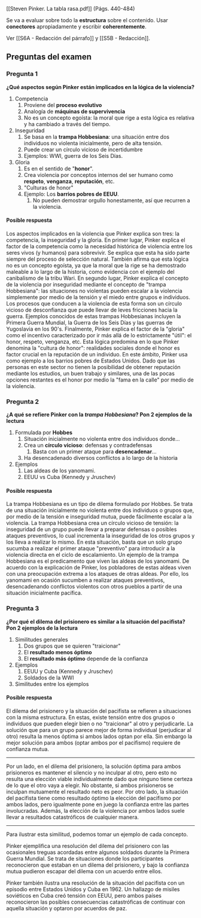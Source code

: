 [[Steven Pinker. La tabla rasa.pdf]] (Págs. 440-484)

Se va a evaluar sobre todo la **estructura** sobre el contenido. Usar **conectores** apropiadamente y escribir **coherentemente**.

Ver [[S6A - Redacción del párrafo]] y [[S5B - Redacción]].

## Preguntas del examen

### Pregunta 1

**¿Qué aspectos según Pinker están implicados en la lógica de la violencia?**

1. Competencia
	1. Proviene del **proceso evolutivo**
	2. Analogía de **máquinas de supervivencia**
	3. No es un concepto egoísta: la moral que rige a esta lógica es relativa y ha cambiado a través del tiempo.
2. Inseguridad
	1. Se basa en la **trampa Hobbesiana**: una situación entre dos individuos no violenta inicialmente, pero de alta tensión.
	2. Puede crear un círculo vicioso de incertidumbre
	3. Ejemplos: WWI, guerra de los Seis Días.
3. Gloria
	1. Es en el sentido de "**honor**".
	2. Crea violencia por conceptos internos del ser humano como **respeto**, **venganza**, **reputación**, etc.
	3. "Culturas de honor"
	4. Ejemplo: Los **barrios pobres de EEUU**.
		1. No pueden demostrar orgullo honestamente, así que recurren a la violencia.

#### Posible respuesta

Los aspectos implicados en la violencia que Pinker explica son tres: la competencia, la inseguridad y la gloria. En primer lugar, Pinker explica el factor de la competencia como la necesidad histórica de violencia entre los seres vivos (y humanos) para sobrevivir. Se explica que esta ha sido parte siempre del proceso de selección natural. También afirma que esta lógica no es un concepto egoísta, ya que la moral que la rige se ha demostrado maleable a lo largo de la historia, como evidencia con el ejemplo del canibalismo de la tribu Wari. En segundo lugar, Pinker explica el concepto de la violencia por inseguridad mediante el concepto de "trampa Hobbesiana": las situaciones no violentas pueden escalar a la violencia simplemente por medio de la tensión y el miedo entre grupos e individuos. Los procesos que conducen a la violencia de esta forma son un círculo vicioso de desconfianza que puede llevar de leves fricciones hacia la guerra. Ejemplos conocidos de estas trampas Hobbesianas incluyen la Primera Guerra Mundial, la Guerra de los Seis Días y las guerras de Yugoslavia en los 90's. Finalmente, Pinker explica el factor de la "gloria" como el incentivo caracterizado por ir más allá de lo estrictamente "útil": el honor, respeto, venganza, etc. Esta lógica predomina en lo que Pinker denomina la "cultura de honor": realidades sociales donde el honor es factor crucial en la reputación de un individuo. En este ámbito, Pinker usa como ejemplo a los barrios pobres de Estados Unidos. Dado que las personas en este sector no tienen la posibilidad de obtener reputación mediante los estudios, un buen trabajo y similares, una de las pocas opciones restantes es el honor por medio la "fama en la calle" por medio de la violencia.

### Pregunta 2

**¿A qué se refiere Pinker con la *trampa Hobbesiana*? Pon 2 ejemplos de la lectura**

1. Formulada por **Hobbes**
	1. Situación inicialmente no violenta entre dos individuos donde...
	2. Crea un **círculo vicioso**: defensas y contradefensas
		1. Basta con un primer ataque para **desencadenar**...
	3. Ha desencadenado diversos conflictos a lo largo de la historia
3. Ejemplos
	1. Las aldeas de los yanomami.
	2. EEUU vs Cuba (Kennedy y Jruschev)

#### Posible respuesta

La trampa Hobbesiana es un tipo de dilema formulado por Hobbes. Se trata de una situación inicialmente no violenta entre dos individuos o grupos que, por medio de la tensión e inseguridad mutua, puede fácilmente escalar a la violencia. La trampa Hobbesiana crea un círculo vicioso de tensión: la inseguridad de un grupo puede llevar a preparar defensas o posibles ataques preventivos, lo cual incrementa la inseguridad de los otros grupos y los lleva a realizar lo mismo. En esta situación, basta que un solo grupo sucumba a realizar el primer ataque "preventivo" para introducir a la violencia directa en el ciclo de escalamiento. Un ejemplo de la trampa Hobbesiana es el predicamento que viven las aldeas de los yanomami. De acuerdo con la explicación de Pinker, los pobladores de estas aldeas viven con una preocupación extrema a los ataques de otras aldeas. Por ello, los yanomami en ocasión sucumben a realizar ataques preventivos, desencadenando conflictos violentos con otros pueblos a partir de una situación inicialmente pacífica.

### Pregunta 3

**¿Por qué el dilema del prisionero es similar a la situación del pacifista? Pon 2 ejemplos de la lectura**

1. Similitudes generales
	1. Dos grupos que se quieren "traicionar"
	2. El **resultado menos óptimo**
	3. El **resultado más óptimo** depende de la confianza
2. Ejemplos
	1. EEUU y Cuba (Kennedy y Jruschev)
	2. Soldados de la WWI
3. Similitudes entre los ejemplos

#### Posible respuesta

El dilema del prisionero y la situación del pacifista se refieren a situaciones con la misma estructura. En estas, existe tensión entre dos grupos o individuos que pueden elegir bien o no "traicionar" al otro y perjudicarle. La solución que para un grupo parece mejor de forma individual (perjudicar al otro) resulta la menos óptima si ambos lados optan por ella. Sin embargo la mejor solución para ambos (optar ambos por el pacifismo) requiere de confianza mutua.

---

Por un lado, en el dilema del prisionero, la solución óptima para ambos prisioneros es mantener el silencio y no inculpar al otro, pero esto no resulta una elección viable individualmente dado que ninguno tiene certeza de lo que el otro vaya a elegir. No obstante, si ambos prisioneros se inculpan mutuamente el resultado neto es peor. Por otro lado, la situación del pacifista tiene como resultado óptimo la elección del pacifismo por ambos lados, pero igualmente pone en juego la confianza entre las partes involucradas. Además, la elección de la violencia por ambos lados suele llevar a resultados catastróficos de cualquier manera.

---

Para ilustrar esta similitud, podemos tomar un ejemplo de cada concepto.

Pinker ejemplifica una resolución del dilema del prisionero con las ocasionales treguas acordadas entre algunos soldados durante la Primera Guerra Mundial. Se trata de situaciones donde los participantes reconocieron que estaban en un dilema del prisionero, y bajo la confianza mutua pudieron escapar del dilema con un acuerdo entre ellos. 

Pinker también ilustra una resolución de la situación del pacifista con un episodio entre Estados Unidos y Cuba en 1962. Un hallazgo de misiles soviéticos en Cuba creó tensión con EEUU, pero ambos países reconocieron las posibles consecuencias catastróficas de continuar con aquella situación y optaron por acuerdos de paz.
